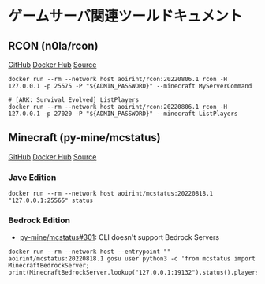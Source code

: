 # ゲームサーバ関連ツールドキュメント

## RCON (n0la/rcon)

[GitHub](https://github.com/aoirint/rcon-docker) [Docker Hub](https://hub.docker.com/r/aoirint/rcon) [Source](https://github.com/n0la/rcon)

```shell
docker run --rm --network host aoirint/rcon:20220806.1 rcon -H 127.0.0.1 -p 25575 -P "${ADMIN_PASSWORD}" --minecraft MyServerCommand

# [ARK: Survival Evolved] ListPlayers
docker run --rm --network host aoirint/rcon:20220806.1 rcon -H 127.0.0.1 -p 27020 -P "${ADMIN_PASSWORD}" --minecraft ListPlayers
```

## Minecraft (py-mine/mcstatus)

[GitHub](https://github.com/aoirint/mcstatus-docker) [Docker Hub](https://hub.docker.com/r/aoirint/mcstatus) [Source](https://github.com/py-mine/mcstatus)

### Jave Edition

```shell
docker run --rm --network host aoirint/mcstatus:20220818.1 "127.0.0.1:25565" status
```

### Bedrock Edition

- [py-mine/mcstatus#301](https://github.com/py-mine/mcstatus/issues/301): CLI doesn't support Bedrock Servers

```shell
docker run --rm --network host --entrypoint "" aoirint/mcstatus:20220818.1 gosu user python3 -c 'from mcstatus import MinecraftBedrockServer; print(MinecraftBedrockServer.lookup("127.0.0.1:19132").status().players_online)'
```
